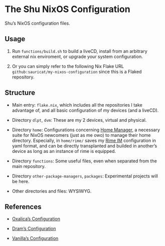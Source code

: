 # The Shu NixOS Configuration

Shu’s NixOS configuration files. 



## Usage

1. Run `functions/build.sh` to build a liveCD, install from an arbitrary external nix enviroment, or upgrade your system configuration. 

2. Or you can simply refer to the following Nix Flake URL `github:sauricat/my-nixos-configuration` since this is a Flaked repository. 

## Structure

- Main entry: `flake.nix`, which includes all the repositories I take advantage of, and all basic configuration of my devices (and a liveCD).

- Directory `dlpt`, `dvm`: These are my 2 devices, virtual and physical. 

- Directory `home`: Configurations concerning [Home Manager](https://github.com/nix-community/home-manager), a necessary suite for NixOS newcomers (just as me owo) to manage their home directory. Especially, in `home/rime/` saves my [Rime IM](https://rime.im/) configuration in yaml format, and can be directly transplanted and builded in another’s device as long as an instance of rime is equipped.  

- Directory `functions`: Some useful files, even when separated from the main repository. 

- Directory `other-package-managers`, `packages`: Experimental projects will be here. 

- Other directories and files: WYSIWYG.


## References

- [Oxalica’s Configuration](https://github.com/oxalica/nixos-config)

- [Dram’s Configuration](https://github.com/dramforever/config/)

- [Vanilla’s Configuration](https://github.com/VergeDX/config-nixpkgs)

